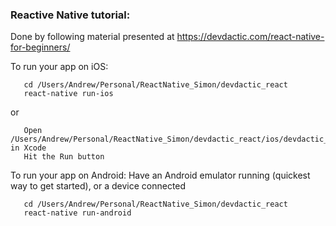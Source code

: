 ### Reactive Native tutorial:

Done by following material presented at
https://devdactic.com/react-native-for-beginners/

To run your app on iOS:  
```
   cd /Users/Andrew/Personal/ReactNative_Simon/devdactic_react  
   react-native run-ios
```
   or
```
   Open /Users/Andrew/Personal/ReactNative_Simon/devdactic_react/ios/devdactic_react.xcodeproj in Xcode  
   Hit the Run button
```
To run your app on Android:
   Have an Android emulator running (quickest way to get started), or a device connected  
```
   cd /Users/Andrew/Personal/ReactNative_Simon/devdactic_react  
   react-native run-android
```
